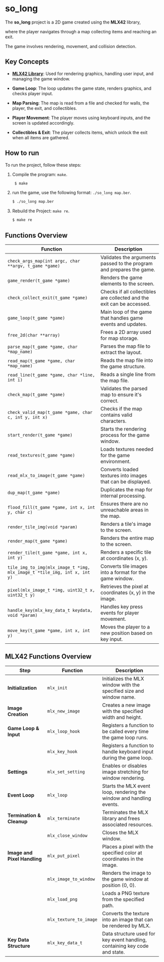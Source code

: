 # **so_long**
The **so_long** project is a 2D game created using the **MLX42** library,

where the player navigates through a map collecting items and reaching an exit. 

The game involves rendering, movement, and collision detection.

## **Key Concepts**

- **[MLX42 Library](https://github.com/codam-coding-college/MLX42)**: Used for rendering graphics, handling user input, and managing the game window.

- **Game Loop**: The loop updates the game state, renders graphics, and checks player input.

- **Map Parsing**: The map is read from a file and checked for walls, the player, the exit, and collectibles.

- **Player Movement**: The player moves using keyboard inputs, and the screen is updated accordingly.

- **Collectibles & Exit**: The player collects items, which unlock the exit when all items are gathered.


## How to run

To run the project, follow these steps:

1. Compile the program: `make`.
   ```bash
    $ make
    ```
2.  run the game, use the following format: `./so_long map.ber`.
    ```bash
    $ ./so_long map.ber
    ```
3. Rebuild the Project: `make re`.
    ```bash
    $ make re
    ```

## **Functions Overview**

| **Function**                            | **Description** |
|-----------------------------------------|-----------------|
| `check_args_map(int argc, char **argv, t_game *game)` | Validates the arguments passed to the program and prepares the game. |
| `game_render(t_game *game)`             | Renders the game elements to the screen. |
| `check_collect_exit(t_game *game)`      | Checks if all collectibles are collected and the exit can be accessed. |
| `game_loop(t_game *game)`               | Main loop of the game that handles game events and updates. |
| `free_2d(char **array)`                 | Frees a 2D array used for map storage. |
| `parse_map(t_game *game, char *map_name)` | Parses the map file to extract the layout. |
| `read_map(t_game *game, char *map_name)` | Reads the map file into the game structure. |
| `read_line(t_game *game, char *line, int i)` | Reads a single line from the map file. |
| `check_map(t_game *game)`               | Validates the parsed map to ensure it's correct. |
| `check_valid_map(t_game *game, char c, int y, int x)` | Checks if the map contains valid characters. |
| `start_render(t_game *game)`            | Starts the rendering process for the game window. |
| `read_textures(t_game *game)`           | Loads textures needed for the game environment. |
| `read_mlx_to_image(t_game *game)`      | Converts loaded textures into images that can be displayed. |
| `dup_map(t_game *game)`                 | Duplicates the map for internal processing. |
| `flood_fill(t_game *game, int x, int y, char c)` | Ensures there are no unreachable areas in the map. |
| `render_tile_img(void *param)`          | Renders a tile's image to the screen. |
| `render_map(t_game *game)`              | Renders the entire map to the screen. |
| `render_tile(t_game *game, int x, int y)` | Renders a specific tile at coordinates (x, y). |
| `tile_img_to_img(mlx_image_t *img, mlx_image_t *tile_img, int x, int y)` | Converts tile images into a format for the game window. |
| `pixel(mlx_image_t *img, uint32_t x, uint32_t y)` | Retrieves the pixel at coordinates (x, y) in the image. |
| `handle_key(mlx_key_data_t keydata, void *param)` | Handles key press events for player movement. |
| `move_key(t_game *game, int x, int y)`  | Moves the player to a new position based on key input. |




## **MLX42 Functions Overview**

| **Step**                   | **Function**                | **Description**                                                                 |
|----------------------------|-----------------------------|---------------------------------------------------------------------------------|
| **Initialization**       | `mlx_init`                  | Initializes the MLX window with the specified size and window name.             |
| **Image Creation**       | `mlx_new_image`             | Creates a new image with the specified width and height.                        |
| **Game Loop & Input**    | `mlx_loop_hook`             | Registers a function to be called every time the game loop runs.                |
|                            | `mlx_key_hook`              | Registers a function to handle keyboard input during the game loop.             |
| **Settings**             | `mlx_set_setting`           | Enables or disables image stretching for window rendering.                      |
| **Event Loop**           | `mlx_loop`                  | Starts the MLX event loop, rendering the window and handling events.            |
| **Termination & Cleanup**| `mlx_terminate`             | Terminates the MLX library and frees associated resources.                      |
|                            | `mlx_close_window`          | Closes the MLX window.                                                         |
| **Image and Pixel Handling** | `mlx_put_pixel`          | Places a pixel with the specified color at coordinates in the image.            |
|                            | `mlx_image_to_window`       | Renders the image to the game window at position (0, 0).                        |
|                            | `mlx_load_png`              | Loads a PNG texture from the specified path.                                    |
|                            | `mlx_texture_to_image`      | Converts the texture into an image that can be rendered by MLX.                 |
| **Key Data Structure**      | `mlx_key_data_t`            | Data structure used for key event handling, containing key code and state.     |
